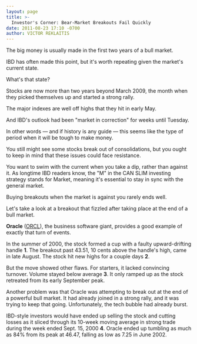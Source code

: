 ```yaml
---
layout: page
title: >-
  Investor's Corner: Bear-Market Breakouts Fail Quickly
date: 2011-08-23 17:10 -0700
author: VICTOR REKLAITIS
---
```





The big money is usually made in the first two years of a bull market.

  

IBD has often made this point, but it's worth repeating given the market's current state.

  

What's that state?

  

Stocks are now more than two years beyond March 2009, the month when they picked themselves up and started a strong rally.

  

The major indexes are well off highs that they hit in early May.

  

And IBD's outlook had been "market in correction" for weeks until Tuesday.

  

In other words — and if history is any guide — this seems like the type of period when it will be tough to make money.

  

You still might see some stocks break out of consolidations, but you ought to keep in mind that these issues could face resistance.

  

You want to swim with the current when you take a dip, rather than against it. As longtime IBD readers know, the "M" in the CAN SLIM investing strategy stands for Market, meaning it's essential to stay in sync with the general market.

  

Buying breakouts when the market is against you rarely ends well.

  

Let's take a look at a breakout that fizzled after taking place at the end of a bull market.

  

**Oracle** ([ORCL](https://research.investors.com/quote.aspx?symbol=ORCL)), the business software giant, provides a good example of exactly that turn of events.

  

In the summer of 2000, the stock formed a cup with a faulty upward-drifting handle **1**. The breakout past 43.51, 10 cents above the handle's high, came in late August. The stock hit new highs for a couple days **2**.

  

But the move showed other flaws. For starters, it lacked convincing turnover. Volume stayed below average **3**. It only ramped up as the stock retreated from its early September peak.

  

Another problem was that Oracle was attempting to break out at the end of a powerful bull market. It had already joined in a strong rally, and it was trying to keep that going. Unfortunately, the tech bubble had already burst.

  

IBD-style investors would have ended up selling the stock and cutting losses as it sliced through its 10-week moving average in strong trade during the week ended Sept. 15, 2000 **4**. Oracle ended up tumbling as much as 84% from its peak at 46.47, falling as low as 7.25 in June 2002.




